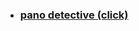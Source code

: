 - ### [pano detective (click)](https://raw.githubusercontent.com/VirtualStreets/uscripts/refs/heads/main/pano-detective.user.js)
